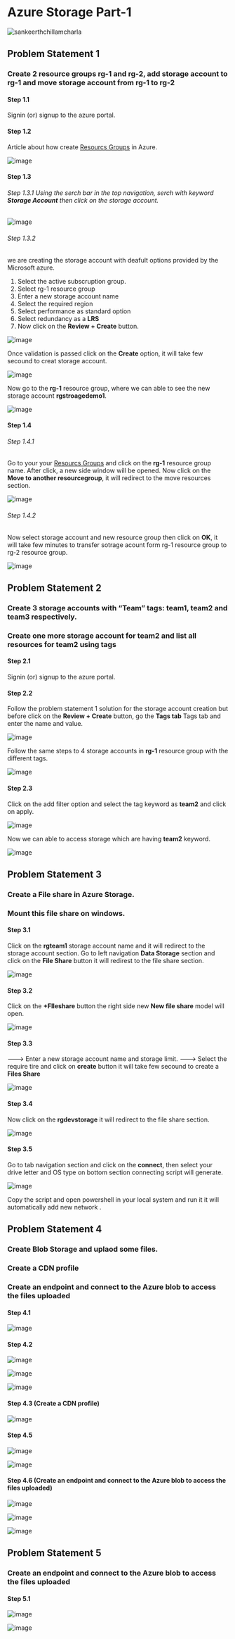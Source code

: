 # Azure Storage Part-1

![sankeerthchillamcharla](https://user-images.githubusercontent.com/46291282/124406189-39b8aa80-dd5e-11eb-84b8-1415be9fe855.png)

## Problem Statement 1 

### Create 2 resource groups rg-1 and rg-2,  add storage account to rg-1 and move storage account from rg-1 to rg-2

#### Step  1.1

Signin (or) signup to the azure portal. 

#### Step 1.2 

Article about how create [Resourcs Groups](https://github.com/Sankeerth-Chillamcharla/Azure/blob/bbeb34041af7f83c54136e01965d3dedee662aed/Resource%20Group/Readme.md) in Azure. 

![image](https://user-images.githubusercontent.com/46291282/123836140-fb1e8c80-d926-11eb-9bc9-db753aae2b7a.png)

#### Step 1.3

###### Step 1.3.1  Using the serch bar in the top navigation, serch with keyword **Storage Account** then click on the storage account.

![image](https://user-images.githubusercontent.com/46291282/123837580-a714a780-d928-11eb-91c5-4a102259215f.png)


###### Step 1.3.2

we are creating the storage account with deafult options provided by the Microsoft azure.

1. Select the active subscruption group.
2. Select rg-1 resource group
3. Enter a new storage account name
4. Select the required region
5. Select performance as standard option
6. Select redundancy as a **LRS**
7. Now click on the **Review + Create** button.


![image](https://user-images.githubusercontent.com/46291282/123838997-3ec6c580-d92a-11eb-9aeb-be5bc11ee5da.png)

Once validation is passed click on the **Create** option, it will take few secound to creat storage account. 

![image](https://user-images.githubusercontent.com/46291282/123839017-45553d00-d92a-11eb-8962-b35b7054df3b.png)


Now go to the **rg-1** resource group, where we can able to see the new storage account **rgstroagedemo1**.

![image](https://user-images.githubusercontent.com/46291282/123839156-6ddd3700-d92a-11eb-962e-dd57dedca93f.png)


#### Step 1.4

###### Step 1.4.1 

Go to your your  [Resourcs Groups](https://github.com/Sankeerth-Chillamcharla/Azure/blob/bbeb34041af7f83c54136e01965d3dedee662aed/Resource%20Group/Readme.md) and click on the **rg-1** resource group name. After click, a new side window will be opened. Now click on the **Move to another resourcegroup**, it will redirect to the move resources section.

![image](https://user-images.githubusercontent.com/46291282/123840354-d7aa1080-d92b-11eb-8cb9-98e0230e11bc.png)

###### Step 1.4.2 

Now select storage account and new resource group then click on **OK**, it will take few minutes to transfer sotrage acount form rg-1 resource group to rg-2 resource group.

![image](https://user-images.githubusercontent.com/46291282/123841386-1c827700-d92d-11eb-8eed-3e5e0f3ce947.png)


## Problem Statement 2 

###   Create 3 storage accounts with “Team” tags: team1, team2 and team3 respectively.
###   Create one more storage account for team2 and list all resources for team2 using tags

#### Step  2.1
Signin (or) signup to the azure portal. 

#### Step 2.2

Follow the problem statement 1 solution for the storage account creation but before click on the **Review + Create** button, 
go the **Tags tab** Tags tab and enter the name and value.

![image](https://user-images.githubusercontent.com/46291282/123843047-12fa0e80-d92f-11eb-8eaf-0014e39f9b90.png)

Follow the same steps to 4 storage accounts in **rg-1** resource group with the different tags. 

![image](https://user-images.githubusercontent.com/46291282/123844016-235eb900-d930-11eb-8d9a-a97db7800a95.png)

#### Step 2.3

Click on the add filter option and select the tag keyword as **team2** and click on apply. 

![image](https://user-images.githubusercontent.com/46291282/123844271-6e78cc00-d930-11eb-83fe-b493845b5a2b.png)

 Now we can able to access storage which are having **team2** keyword.
 
 ![image](https://user-images.githubusercontent.com/46291282/123845217-8bfa6580-d931-11eb-9d06-53a7782008ed.png)


## Problem Statement 3 

###  Create a File share in Azure Storage.
###  Mount this file share on windows.

#### Step 3.1 

Click on the **rgteam1** storage account name and it will redirect to the storage account section. 
Go to left navigation **Data Storage** section and click on the **File Share** button it will redirest to the file share section.

![image](https://user-images.githubusercontent.com/46291282/123891238-3e541c00-d976-11eb-9cbc-51a5b7bbba95.png)

#### Step 3.2

Click on the **+FIleshare** button the right side new **New file share** model will open. 

![image](https://user-images.githubusercontent.com/46291282/123891634-d3571500-d976-11eb-81f4-fa1b82e24142.png)

#### Step 3.3

---> Enter a new storage account name and storage limit.
---> Select the require tire and click on **create** button it will take few secound to create a **Files Share** 

![image](https://user-images.githubusercontent.com/46291282/123892212-c686f100-d977-11eb-9efd-fb27fab78369.png)

#### Step 3.4 

Now click on the **rgdevstorage** it will redirect to the file share section. 

![image](https://user-images.githubusercontent.com/46291282/123892422-2d0c0f00-d978-11eb-9c41-e4eb84fb734c.png)


#### Step 3.5 

Go to tab navigation section and click on the **connect**, then select your drive letter and OS type on bottom section connecting script will generate.

![image](https://user-images.githubusercontent.com/46291282/123892726-c0454480-d978-11eb-8b85-fef6622093a0.png)

Copy the script and open powershell in your local system and run it it will automatically add new network .

## Problem Statement 4

### Create Blob Storage and uplaod some files.
### Create a CDN profile
### Create an endpoint and connect to the Azure blob to access the files uploaded

#### Step 4.1 

![image](https://user-images.githubusercontent.com/46291282/124386634-f841e400-dcf8-11eb-88e6-922d3abbc793.png)


#### Step 4.2

![image](https://user-images.githubusercontent.com/46291282/124386652-06900000-dcf9-11eb-98d7-88aa4e90cbc8.png)


![image](https://user-images.githubusercontent.com/46291282/124386660-0d1e7780-dcf9-11eb-984f-b259dec82311.png)


![image](https://user-images.githubusercontent.com/46291282/124386874-06dccb00-dcfa-11eb-8aed-dac1e2ee9675.png)


#### Step 4.3 (Create a CDN profile) 

![image](https://user-images.githubusercontent.com/46291282/124386761-86b66580-dcf9-11eb-9cbc-290cb062d578.png)

#### Step 4.5

![image](https://user-images.githubusercontent.com/46291282/124386913-3986c380-dcfa-11eb-97fb-c378f7e23d5a.png)

![image](https://user-images.githubusercontent.com/46291282/124404769-f2301f80-dd59-11eb-9265-94d8d1034b64.png)

#### Step 4.6 (Create an endpoint and connect to the Azure blob to access the files uploaded) 

![image](https://user-images.githubusercontent.com/46291282/124406237-610f7780-dd5e-11eb-85a3-651460ce2290.png)

![image](https://user-images.githubusercontent.com/46291282/124405002-eb55dc80-dd5a-11eb-9468-f64069c9ed4b.png)

![image](https://user-images.githubusercontent.com/46291282/124405895-789a3080-dd5d-11eb-804a-e7d10820feef.png)


## Problem Statement 5

### Create an endpoint and connect to the Azure blob to access the files uploaded

#### Step 5.1

![image](https://user-images.githubusercontent.com/46291282/124406041-d62e7d00-dd5d-11eb-9919-775343f1a679.png)

![image](https://user-images.githubusercontent.com/46291282/124406081-ef372e00-dd5d-11eb-89fa-6d223bd46934.png)



